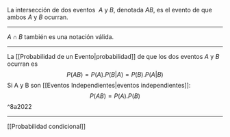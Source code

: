 La intersección de dos eventos  $A$ y $B$, denotada $AB$, es el evento de que ambos $A$ y $B$ ocurran.  
***
$A∩B$ también es una notación válida.
***
La [[Probabilidad de un Evento|probabilidad]] de que los dos eventos $A$ y $B$ ocurran es  
$$P(AB)= P(A).P(B|A) = P(B) . P(A|B)$$Si A y B son [[Eventos Independientes|eventos independientes]]:  
$$P(AB)= P(A) . P(B)  $$ ^8a2022
***
[[Probabilidad condicional]]